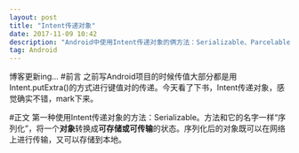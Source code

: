 ```yaml
---
layout: post
title: "Intent传递对象"
date: 2017-11-09 10:42
description: "Android中使用Intent传递对象的俩方法：Serializable、Parcelable"
tag: Android
---
```


博客更新ing...
#前言
之前写Android项目的时候传值大部分都是用Intent.putExtra()的方式进行键值对的传递。今天看了下书，Intent传递对象，感觉确实不错，mark下来。

#正文
第一种使用Intent传递对象的方法：Serializable。方法和它的名字一样“序列化”，将一个**对象**转换成**可存储或可传输**的状态。序列化后的对象既可以在网络上进行传输，又可以存储到本地。

